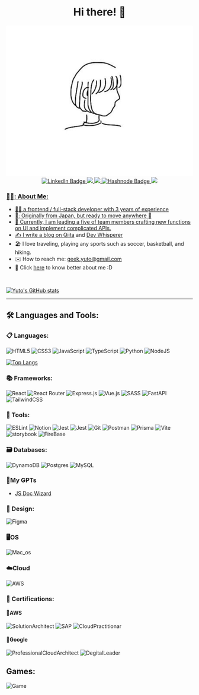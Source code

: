 <div id="header" align="center">
    <h1>Hi there! 👋</h1>
    <img src="robin.png">
</div>
<div id="badges" align="center">
    <a href="https://www.linkedin.com/in/yuto-ichihara-426800217/">
        <img src="https://img.shields.io/badge/LinkedIn-blue?style=for-the-badge&logo=linkedin&logoColor=white" alt="LinkedIn Badge"/>
    </a>
    <a href="https://sophisticated-portfolio-2ihfqvxz4-yutounun.vercel.app/home">
        <img src="https://img.shields.io/badge/www.robin.com-55A4A7?style=for-the-badge"
    </a>
    <a href="[https://devwhisperer.gatsbyjs.io/](https://dev-whisperer.vercel.app/)">
        <img src="https://img.shields.io/badge/Blog-4B3263?style=for-the-badge"
    </a>
    <a href="https://twitter.com/Robin_Ich_y">
        <img src="https://img.shields.io/badge/Twitter-2962FF?style=for-the-badge&logo=twitter&logoColor=white" alt="Hashnode Badge"/>
    </a>
    <a href="https://neotaskmanegement.com/home">
        <img src="https://img.shields.io/badge/TaskManegementApp-1C3263?style=for-the-badge"
    </a>
</div>

### 👨‍💻: About Me:

- 👨‍💻 a frontend / full-stack developer with 3 years of experience
- 🗾: Originally from Japan, but ready to move anywhere 🛬
- :seedling: Currently, I am leading a five of team members crafting new functions on UI and implement complicated APIs.
- :writing_hand: I write a blog on [Qiita](https://qiita.com/yutoun) and [Dev Whisperer](https://devwhisperer.gatsbyjs.io/)
- :beach_umbrella: I love traveling, playing any sports such as soccer, basketball, and hiking.
- :envelope: How to reach me: <geek.yuto@gmail.com>
- 🐝 Click [here](https://sophisticated-portfolio.vercel.app/home) to know better about me :D

<br>

[![Yuto's GitHub stats](https://github-readme-stats.vercel.app/api?username=yutounun&show_icons=true&count_private=true&theme=tokyonight)](https://github.com/anuraghazra/github-readme-stats)

---


## :hammer_and_wrench: Languages and Tools:

### :clipboard: Languages:

![HTML5](https://img.shields.io/badge/html5-%23E34F26.svg?style=for-the-badge&logo=html5&logoColor=white)
![CSS3](https://img.shields.io/badge/css3-%231572B6.svg?style=for-the-badge&logo=css3&logoColor=white)
![JavaScript](https://img.shields.io/badge/javascript-%23323330.svg?style=for-the-badge&logo=javascript&logoColor=%23F7DF1E)
![TypeScript](https://img.shields.io/badge/typescript-%23007ACC.svg?style=for-the-badge&logo=typescript&logoColor=white)
![Python](https://img.shields.io/badge/Python-%23323330.svg?style=for-the-badge&logo=python&logoColor=yellow)
![NodeJS](https://img.shields.io/badge/node.js-6DA55F?style=for-the-badge&logo=node.js&logoColor=white)


[![Top Langs](https://github-readme-stats.vercel.app/api/top-langs/?username=yutounun&layout=compact&theme=tokyonight)](https://github.com/anuraghazra/github-readme-stats)

### :books: Frameworks:

![React](https://img.shields.io/badge/react-%2320232a.svg?style=for-the-badge&logo=react&logoColor=%2361DAFB)
![React Router](https://img.shields.io/badge/React_Router-CA4245?style=for-the-badge&logo=react-router&logoColor=white)
![Express.js](https://img.shields.io/badge/express.js-%23404d59.svg?style=for-the-badge&logo=express&logoColor=%2361DAFB)
![Vue.js](https://img.shields.io/badge/vuejs-6DA55F.svg?style=for-the-badge&logo=vuedotjs&logoColor=%234FC08D)
![SASS](https://img.shields.io/badge/SASS-hotpink.svg?style=for-the-badge&logo=SASS&logoColor=white)
![FastAPI](https://img.shields.io/badge/FastAPI-%6DA55F.svg?style=for-the-badge&logo=fastapi&logoColor=white)
![TailwindCSS](https://img.shields.io/badge/tailwindcss-%2338B2AC.svg?style=for-the-badge&logo=tailwind-css&logoColor=white)

### :hammer: Tools:

![ESLint](https://img.shields.io/badge/ESLint-4B3263?style=for-the-badge&logo=eslint&logoColor=white)
![Notion](https://img.shields.io/badge/Notion-%23000000.svg?style=for-the-badge&logo=notion&logoColor=white)
![Jest](https://img.shields.io/badge/Jest-FF6C37.svg?style=for-the-badge&logo=jest&logoColor=white)
![Jest](https://img.shields.io/badge/TestingLibrary-6DA55F.svg?style=for-the-badge&logo=testing-library&logoColor=white)
![Git](https://img.shields.io/badge/git-%23F05033.svg?style=for-the-badge&logo=git&logoColor=white)
![Postman](https://img.shields.io/badge/Postman-FF6C37?style=for-the-badge&logo=postman&logoColor=white)
![Prisma](https://img.shields.io/badge/Prisma-3982CE?style=for-the-badge&logo=Prisma&logoColor=white)
![Vite](https://img.shields.io/badge/vite-4B3263.svg?style=for-the-badge&logo=vite&logoColor=%234FC08D)
![storybook](https://img.shields.io/badge/storybook-6DA55F.svg?style=for-the-badge&logo=storybook&logoColor=%234FC08D)
![FireBase](https://img.shields.io/badge/Firebase-6DA55F?style=for-the-badge&logo=Firebase&logoColor=white)

### 🗃️ Databases: 
![DynamoDB](https://img.shields.io/badge/dynamodb-blue.svg?style=for-the-badge&l&logoColor=white)
![Postgres](https://img.shields.io/badge/postgres-%23316192.svg?style=for-the-badge&logo=postgresql&logoColor=white)
![MySQL](https://img.shields.io/badge/mysql-%2300f.svg?style=for-the-badge&logo=mysql&logoColor=white)

### 🤖My GPTs
- [JS Doc Wizard](https://chat.openai.com/g/g-2giTTtuyR-js-doc-wizard)

### :art: Design:

![Figma](https://img.shields.io/badge/figma-%23F24E1E.svg?style=for-the-badge&logo=figma&logoColor=white)


### 🖥OS

![Mac_os](https://img.shields.io/badge/mac%20os-000000?style=flat-square&logo=apple&logoColor=white)

### ☁️Cloud

![AWS](https://img.shields.io/badge/Amazon_AWS-232F3E?style=flat-square&logo=amazon-aws&logoColor=white)

### 💐 Certifications:
#### 🥑AWS
![SolutionArchitect](https://img.shields.io/badge/SolutionArchitect-%23F05033.svg?style=for-the-badge&logoColor=white)
![SAP](https://img.shields.io/badge/SAP-FF6C37?style=for-the-badge&logo=sap&logoColor=white)
![CloudPractitionar](https://img.shields.io/badge/CloudPractitionar-3982CE?style=for-the-badge&logoColor=white)

#### 🎃Google
![ProfessionalCloudArchitect](https://img.shields.io/badge/ProfessionalCloudArchitect-%23323330.svg?style=for-the-badge&&logoColor=%23F7DF1E)
![DegitalLeader](https://img.shields.io/badge/DegitalLeader-%23007ACC.svg?style=for-the-badge&logoColor=white)

## Games:
![Game](https://img.shields.io/badge/FIFA-B23442F?style=flat-square&logo=fifa&logoColor=white)
